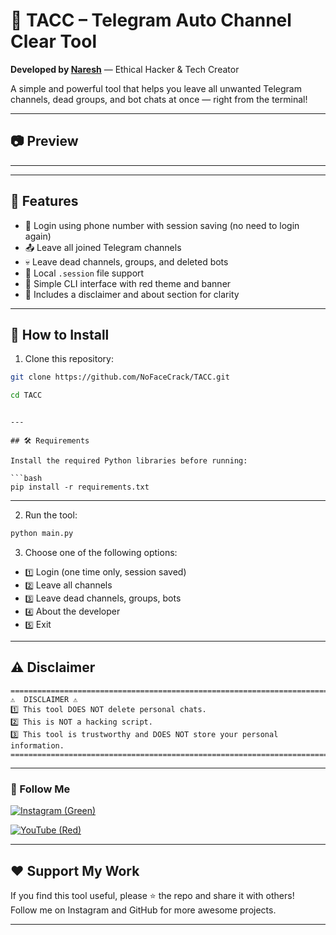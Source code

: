 # 🔴 TACC – Telegram Auto Channel Clear Tool

**Developed by [Naresh](https://instagram.com/errorexploit)** — Ethical Hacker & Tech Creator

A simple and powerful tool that helps you leave all unwanted Telegram channels, dead groups, and bot chats at once — right from the terminal!


---

## 📷 Preview

<!-- Add a screenshot if you want -->

---

---

## 🚀 Features

- 🔐 Login using phone number with session saving (no need to login again)
- 📤 Leave all joined Telegram channels
- 💀 Leave dead channels, groups, and deleted bots
- 📁 Local `.session` file support
- 🧠 Simple CLI interface with red theme and banner
- 🤖 Includes a disclaimer and about section for clarity

---

## 🧪 How to Install 

1. Clone this repository:

```bash
git clone https://github.com/NoFaceCrack/TACC.git
```
```bash
cd TACC
```
```

---

## 🛠️ Requirements

Install the required Python libraries before running:

```bash
pip install -r requirements.txt
```

---

2. Run the tool:

```bash
python main.py
```

3. Choose one of the following options:

- `1️⃣` Login (one time only, session saved)
- `2️⃣` Leave all channels
- `3️⃣` Leave dead channels, groups, bots
- `4️⃣` About the developer
- `5️⃣` Exit

---

## ⚠️ Disclaimer

```
===============================================================================
⚠️  DISCLAIMER ⚠️
1️⃣ This tool DOES NOT delete personal chats.
2️⃣ This is NOT a hacking script.
3️⃣ This tool is trustworthy and DOES NOT store your personal information.
===============================================================================
```

---

### 📱 Follow Me

[![Instagram (Green)](https://img.shields.io/badge/Instagram-%40NoFaceCrack-brightgreen?style=for-the-badge&logo=instagram)](https://www.instagram.com/no.face.crack?igsh=Nzc0bjUwZXQyY3Bv)

[![YouTube (Red)](https://img.shields.io/badge/YouTube-%40NoFaceCrack-blue?style=for-the-badge&logo=instagram)](https://www.youtube.com/@NoFaceCrack)

---

## ❤️ Support My Work

If you find this tool useful, please ⭐ the repo and share it with others!  
Follow me on Instagram and GitHub for more awesome projects.

---

